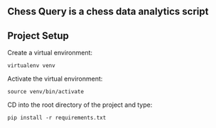 ## Chess Query is a chess data analytics script

## Project Setup

Create a virtual environment:

```virtualenv venv```

Activate the virtual environment:

```source venv/bin/activate```

CD into the root directory of the project and type:

```pip install -r requirements.txt```